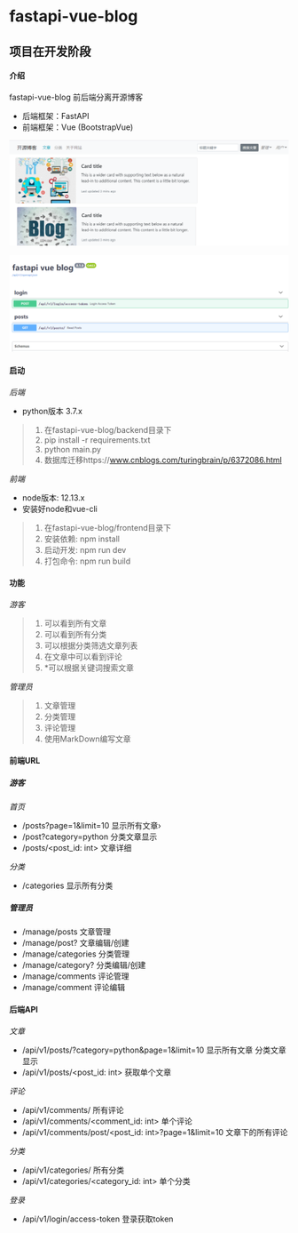 # fastapi-vue-blog

## 项目在开发阶段

#### 介绍
fastapi-vue-blog
前后端分离开源博客
* 后端框架：FastAPI
* 前端框架：Vue (BootstrapVue)

![avatar](./introduce/frontend_photo.png)

![avatar](./introduce/backend_api_photo.png)

#### 启动 

*后端*

* python版本 3.7.x

>1. 在fastapi-vue-blog/backend目录下
>2. pip install -r requirements.txt
>3. python main.py
>4. 数据库迁移https://www.cnblogs.com/turingbrain/p/6372086.html

*前端*

* node版本: 12.13.x
* 安装好node和vue-cli

>1.  在fastapi-vue-blog/frontend目录下
>2.  安装依赖: npm install
>3.  启动开发: npm run dev
>4.  打包命令: npm run build 


#### 功能

*游客*

>1. 可以看到所有文章
>2. 可以看到所有分类
>3. 可以根据分类筛选文章列表
>4. 在文章中可以看到评论
>5. *可以根据关键词搜索文章

*管理员*

>1. 文章管理
>2. 分类管理
>3. 评论管理
>4. 使用MarkDown编写文章

#### 前端URL

##### 游客

*首页*

* /posts?page=1&limit=10 显示所有文章›
* /post?category=python 分类文章显示
* /posts/<post_id: int> 文章详细

*分类*

* /categories 显示所有分类

##### 管理员

* /manage/posts       文章管理
* /manage/post?       文章编辑/创建
* /manage/categories  分类管理
* /manage/category?   分类编辑/创建
* /manage/comments    评论管理
* /manage/comment     评论编辑

#### 后端API

*文章*

* /api/v1/posts/?category=python&page=1&limit=10 显示所有文章 分类文章显示
* /api/v1/posts/<post_id: int> 获取单个文章

*评论*

* /api/v1/comments/ 所有评论
* /api/v1/comments/<comment_id: int> 单个评论
* /api/v1/comments/post/<post_id: int>?page=1&limit=10 文章下的所有评论

*分类*

* /api/v1/categories/ 所有分类
* /api/v1/categories/<category_id: int> 单个分类

*登录*

* /api/v1/login/access-token 登录获取token

